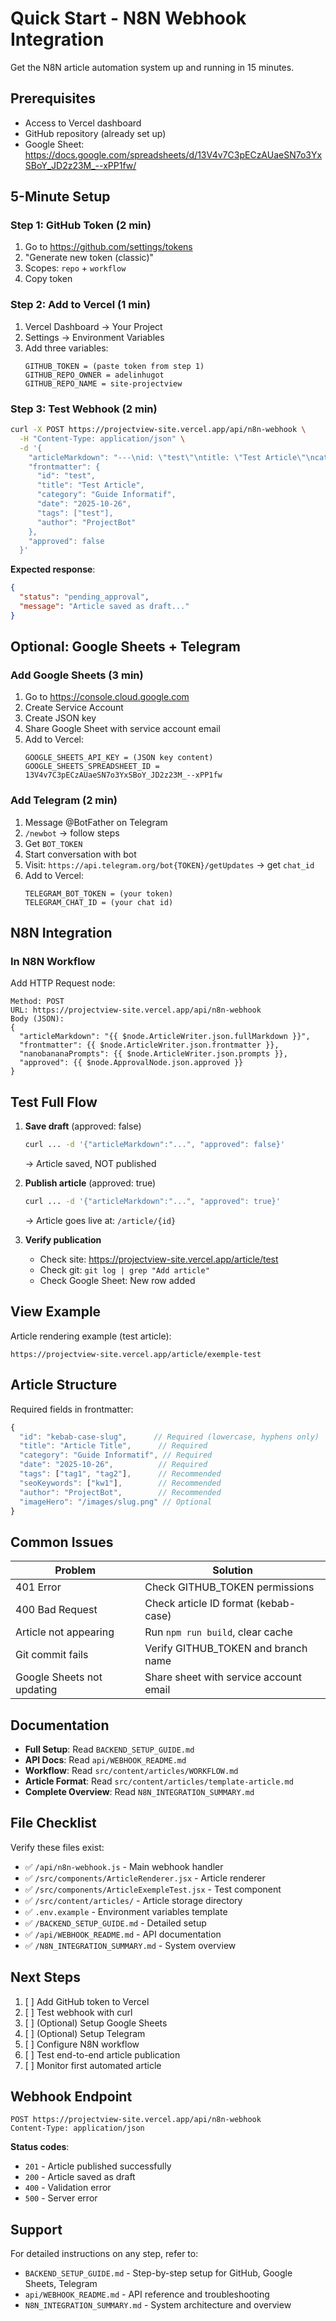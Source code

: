 # Quick Start - N8N Webhook Integration

Get the N8N article automation system up and running in 15 minutes.

## Prerequisites

- Access to Vercel dashboard
- GitHub repository (already set up)
- Google Sheet: https://docs.google.com/spreadsheets/d/13V4v7C3pECzAUaeSN7o3YxSBoY_JD2z23M_--xPP1fw/

## 5-Minute Setup

### Step 1: GitHub Token (2 min)

1. Go to https://github.com/settings/tokens
2. "Generate new token (classic)"
3. Scopes: `repo` + `workflow`
4. Copy token

### Step 2: Add to Vercel (1 min)

1. Vercel Dashboard → Your Project
2. Settings → Environment Variables
3. Add three variables:
   ```
   GITHUB_TOKEN = (paste token from step 1)
   GITHUB_REPO_OWNER = adelinhugot
   GITHUB_REPO_NAME = site-projectview
   ```

### Step 3: Test Webhook (2 min)

```bash
curl -X POST https://projectview-site.vercel.app/api/n8n-webhook \
  -H "Content-Type: application/json" \
  -d '{
    "articleMarkdown": "---\nid: \"test\"\ntitle: \"Test Article\"\ncategory: \"Guide Informatif\"\ndate: \"2025-10-26\"\ntags: [\"test\"]\nauthor: \"ProjectBot\"\n---\n\n# Test Article\n\nThis is a test.",
    "frontmatter": {
      "id": "test",
      "title": "Test Article",
      "category": "Guide Informatif",
      "date": "2025-10-26",
      "tags": ["test"],
      "author": "ProjectBot"
    },
    "approved": false
  }'
```

**Expected response**:
```json
{
  "status": "pending_approval",
  "message": "Article saved as draft..."
}
```

## Optional: Google Sheets + Telegram

### Add Google Sheets (3 min)

1. Go to https://console.cloud.google.com
2. Create Service Account
3. Create JSON key
4. Share Google Sheet with service account email
5. Add to Vercel:
   ```
   GOOGLE_SHEETS_API_KEY = (JSON key content)
   GOOGLE_SHEETS_SPREADSHEET_ID = 13V4v7C3pECzAUaeSN7o3YxSBoY_JD2z23M_--xPP1fw
   ```

### Add Telegram (2 min)

1. Message @BotFather on Telegram
2. `/newbot` → follow steps
3. Get `BOT_TOKEN`
4. Start conversation with bot
5. Visit: `https://api.telegram.org/bot{TOKEN}/getUpdates` → get `chat_id`
6. Add to Vercel:
   ```
   TELEGRAM_BOT_TOKEN = (your token)
   TELEGRAM_CHAT_ID = (your chat id)
   ```

## N8N Integration

### In N8N Workflow

Add HTTP Request node:

```
Method: POST
URL: https://projectview-site.vercel.app/api/n8n-webhook
Body (JSON):
{
  "articleMarkdown": "{{ $node.ArticleWriter.json.fullMarkdown }}",
  "frontmatter": {{ $node.ArticleWriter.json.frontmatter }},
  "nanobananaPrompts": {{ $node.ArticleWriter.json.prompts }},
  "approved": {{ $node.ApprovalNode.json.approved }}
}
```

## Test Full Flow

1. **Save draft** (approved: false)
   ```bash
   curl ... -d '{"articleMarkdown":"...", "approved": false}'
   ```
   → Article saved, NOT published

2. **Publish article** (approved: true)
   ```bash
   curl ... -d '{"articleMarkdown":"...", "approved": true}'
   ```
   → Article goes live at: `/article/{id}`

3. **Verify publication**
   - Check site: https://projectview-site.vercel.app/article/test
   - Check git: `git log | grep "Add article"`
   - Check Google Sheet: New row added

## View Example

Article rendering example (test article):
```
https://projectview-site.vercel.app/article/exemple-test
```

## Article Structure

Required fields in frontmatter:

```javascript
{
  "id": "kebab-case-slug",      // Required (lowercase, hyphens only)
  "title": "Article Title",      // Required
  "category": "Guide Informatif", // Required
  "date": "2025-10-26",          // Required
  "tags": ["tag1", "tag2"],      // Recommended
  "seoKeywords": ["kw1"],        // Recommended
  "author": "ProjectBot",        // Recommended
  "imageHero": "/images/slug.png" // Optional
}
```

## Common Issues

| Problem | Solution |
|---------|----------|
| 401 Error | Check GITHUB_TOKEN permissions |
| 400 Bad Request | Check article ID format (kebab-case) |
| Article not appearing | Run `npm run build`, clear cache |
| Git commit fails | Verify GITHUB_TOKEN and branch name |
| Google Sheets not updating | Share sheet with service account email |

## Documentation

- **Full Setup**: Read `BACKEND_SETUP_GUIDE.md`
- **API Docs**: Read `api/WEBHOOK_README.md`
- **Workflow**: Read `src/content/articles/WORKFLOW.md`
- **Article Format**: Read `src/content/articles/template-article.md`
- **Complete Overview**: Read `N8N_INTEGRATION_SUMMARY.md`

## File Checklist

Verify these files exist:

- ✅ `/api/n8n-webhook.js` - Main webhook handler
- ✅ `/src/components/ArticleRenderer.jsx` - Article renderer
- ✅ `/src/components/ArticleExempleTest.jsx` - Test component
- ✅ `/src/content/articles/` - Article storage directory
- ✅ `.env.example` - Environment variables template
- ✅ `/BACKEND_SETUP_GUIDE.md` - Detailed setup
- ✅ `/api/WEBHOOK_README.md` - API documentation
- ✅ `/N8N_INTEGRATION_SUMMARY.md` - System overview

## Next Steps

1. [ ] Add GitHub token to Vercel
2. [ ] Test webhook with curl
3. [ ] (Optional) Setup Google Sheets
4. [ ] (Optional) Setup Telegram
5. [ ] Configure N8N workflow
6. [ ] Test end-to-end article publication
7. [ ] Monitor first automated article

## Webhook Endpoint

```
POST https://projectview-site.vercel.app/api/n8n-webhook
Content-Type: application/json
```

**Status codes**:
- `201` - Article published successfully
- `200` - Article saved as draft
- `400` - Validation error
- `500` - Server error

## Support

For detailed instructions on any step, refer to:

- `BACKEND_SETUP_GUIDE.md` - Step-by-step setup for GitHub, Google Sheets, Telegram
- `api/WEBHOOK_README.md` - API reference and troubleshooting
- `N8N_INTEGRATION_SUMMARY.md` - System architecture and overview

